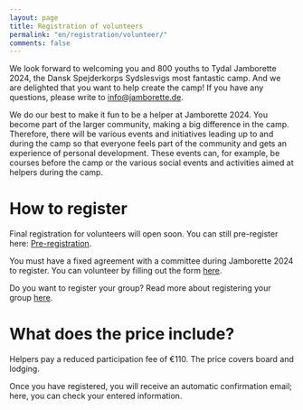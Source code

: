 ```yaml
---
layout: page
title: Registration of volunteers
permalink: "en/registration/volunteer/"
comments: false
---
```


We look forward to welcoming you and 800 youths to Tydal Jamborette 2024, the Dansk Spejderkorps Sydslesvigs most fantastic camp.
And we are delighted that you want to help create the camp!
If you have any questions, please write to [info@jamborette.de](mailto:info@jamborette.de).

We do our best to make it fun to be a helper at Jamborette 2024.
You become part of the larger community, making a big difference in the camp.
Therefore, there will be various events and initiatives leading up to and during the camp so that everyone feels part of the community and gets an experience of personal development.
These events can, for example, be courses before the camp or the various social events and activities aimed at helpers during the camp.

# How to register
Final registration for volunteers will open soon.
You can still pre-register here: [Pre-registration](/en/registration/volunteer-pre-registration).

<!-- Please register using the form: [Registration](/en/registration/volunteer-final-registration). -->

You must have a fixed agreement with a committee during Jamborette 2024 to register.
You can volunteer by filling out the form [here](/en/become-a-volunteer).

Do you want to register your group? Read more about registering your group [here](/en/registration/).

# What does the price include?
Helpers pay a reduced participation fee of €110.
The price covers board and lodging.

Once you have registered, you will receive an automatic confirmation email; here, you can check your entered information.